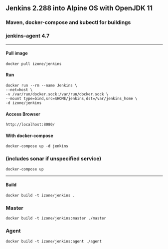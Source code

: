 ## Jenkins 2.288 into Alpine OS with OpenJDK 11
### Maven, docker-compose and kubectl for buildings
### jenkins-agent 4.7
-----

#### Pull image
```
docker pull izone/jenkins
```
#### Run
```
docker run --rm --name Jenkins \
--net=host \
-v /var/run/docker.sock:/var/run/docker.sock \
--mount type=bind,src=$HOME/jenkins,dst=/var/jenkins_home \
-d izone/jenkins
```
#### Access Browser
```
http://localhost:8080/
```

#### With docker-compose
```
docker-compose up -d jenkins
```
### (includes sonar if unspecified service)
```
docker-compose up
```
-----
#### Build
```
docker build -t izone/jenkins .
```
### Master
```
docker build -t izone/jenkins:master ./master
```
### Agent
```
docker build -t izone/jenkins:agent ./agent
```


